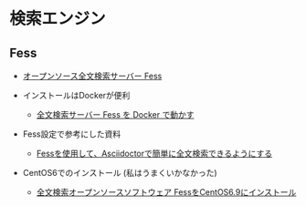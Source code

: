 
# 検索エンジン



## Fess

* [オープンソース全文検索サーバー Fess](https://fess.codelibs.org/ja/)

* インストールはDockerが便利

  * [全文検索サーバー Fess を Docker で動かす](https://qiita.com/cookienote/items/1f2443be25630a78d946)

* Fess設定で参考にした資料

  * [Fessを使用して、Asciidoctorで簡単に全文検索できるようにする](https://qiita.com/Takumon/items/993609a4fc0fbb70c903)

* CentOS6でのインストール (私はうまくいかなかった)

  * [全文検索オープンソースソフトウェア FessをCentOS6.9にインストール](https://hub.docker.com/r/codelibs/fess/)

  ​


